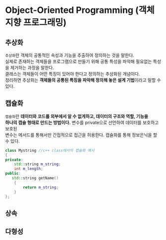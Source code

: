 # Object-Oriented Programming (객체지향 프로그래밍)

## 추상화
`추상화`란 객체의 공통적인 속성과 기능을 추출하여 정의하는 것을 말한다.  
실제로 존재하는 객체들을 프로그램으로 만들기 위해 공통 특성을 파악해 필요없는 특성을 제거하는 과정을 말한다.  
클래스는 객체들이 어떤 특징이 있어야 한다고 정의하는 추상화된 개념이다.  
정리하면 추상화는 **객체들의 공통된 특징을 파악해 정의해 놓은 설계 기법**이라고 말할 수 있다.    
## 캡슐화
`캡슐화`란 **데이터와 코드를 외부에서 알 수 없게하고, 데이터의 구조와 역할, 기능을**  
**하나의 캡슐 형태로 만드는 방법이다.** 변수를 private으로 선언하여 데이터를 보호하고 보호된  
변수는 메서드를 통해서만 간접적으로 접근을 허용한다. 캡슐화를 통해 정보은닉을 할 수 있다.  
```c++
class Mystring //c++ class에서의 캡슐화 예시
{
private:
    std::string m_string;
    int m_length;
public:
   std::string getName()
    {
        return m_string;
    }
};
```  
## 상속


## 다형성 
